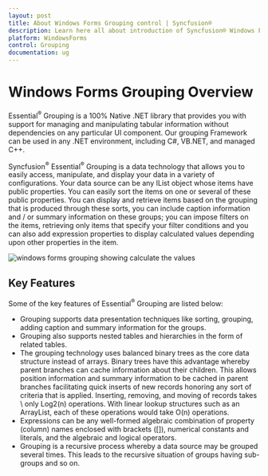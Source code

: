 ```yaml
---
layout: post
title: About Windows Forms Grouping control | Syncfusion®
description: Learn here all about introduction of Syncfusion® Windows Forms Grouping control, its elements, and more details.
platform: WindowsForms
control: Grouping
documentation: ug
---
```


# Windows Forms Grouping Overview

Essential<sup>®</sup> Grouping is a 100% Native .NET library that provides you with support for managing and manipulating tabular information without dependencies on any particular UI component. Our grouping Framework can be used in any .NET environment, including C#, VB.NET, and managed C++.

Syncfusion<sup>®</sup> Essential<sup>®</sup> Grouping is a data technology that allows you to easily access, manipulate, and display your data in a variety of configurations. Your data source can be any IList object whose items have public properties. You can easily sort the items on one or several of these public properties. You can display and retrieve items based on the grouping that is produced through these sorts, you can include caption information and / or summary information on these groups; you can impose filters on the items, retrieving only items that specify your filter conditions and you can also add expression properties to display calculated values depending upon other properties in the item. 

![windows forms grouping showing calculate the values](Overview_images/Overview_img1.jpeg)

## Key Features

Some of the key features of Essential<sup>®</sup> Grouping are listed below:

* Grouping supports data presentation techniques like sorting, grouping, adding caption and summary information for the groups.
* Grouping also supports nested tables and hierarchies in the form of related tables. 
* The grouping technology uses balanced binary trees as the core data structure instead of arrays. Binary trees have this advantage whereby parent branches can cache information about their children. This allows position information and summary information to be cached in parent branches facilitating quick inserts of new records honoring any sort of criteria that is applied. Inserting, removing, and moving of records takes \ only Log2(n) operations. With linear lookup structures such as an ArrayList, each of these operations would take O(n) operations.
* Expressions can be any well-formed algebraic combination of property (column) names enclosed with brackets ([]), numerical constants and literals, and the algebraic and logical operators.
* Grouping is a recursive process whereby a data source may be grouped several times. This leads to the recursive situation of groups having sub-groups and so on.
